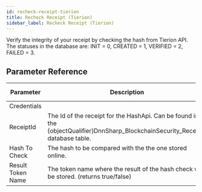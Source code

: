 ```yaml
---
id: recheck-receipt-tierion
title: Recheck Receipt (Tierion)
sidebar_label: Recheck Receipt (Tierion)
---
```



Verify the integrity of your receipt by checking the hash from Tierion API. The statuses in the database are: INIT = 0, CREATED = 1, VERIFIED = 2, FAILED = 3.

## Parameter Reference
| Parameter | Description | Supports Tokens | Default |
| -- | -- | -- | -- |
| Credentials |  | No | None |
| ReceiptId | The Id of the receipt for the HashApi. Can be found in the {objectQualifier}DnnSharp_BlockchainSecurity_Receipts database table. | No | None |
| Hash To Check | The hash to be compared with the the one stored online. | No | None |
| Result Token Name | The token name where the result of the hash check will be stored. (returns true/false) | No | None |
